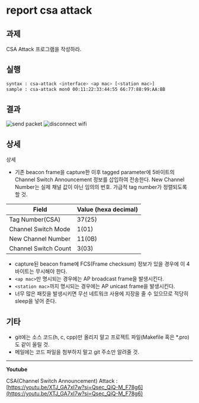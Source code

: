 # report csa attack
## 과제
CSA Attack 프로그램을 작성하라.

## 실행
```sh
syntax : csa-attack <interface> <ap mac> [<station mac>]
sample : csa-attack mon0 00:11:22:33:44:55 66:77:88:99:AA:BB
```

## 결과
![send packet](./img/send_packet.png)
![disconnect wifi](./img/discon_wifi.gif)

## 상세
상세

- 기존 beacon frame을 capture한 이후 tagged parameter에 5바이트의 Channel Switch Announcement 정보를 삽입하여 전송한다. New Channel Number는 실제 채널 값이 아닌 임의의 번호. 가급적 tag number가 정렬되도록 할 것.

Field | Value (hexa decimal)
--- | ---
Tag Number(CSA) | 37(25)
Channel Switch Mode | 1(01)
New Channel Number | 11(0B)
Channel Switch Count | 3(03)


- capture된 beacon frame에 FCS(Frame checksum) 정보가 있을 경우에 이 4바이트는 무시해야 한다.
- `<ap mac>`만 명시되는 경우에는 AP broadcast frame을 발생시킨다.
- `<station mac>`까지 명시되는 경우에는 AP unicast frame을 발생시킨다.
- 너무 많은 패킷을 발생시키면 무선 네트워크 사용에 지장을 줄 수 있으므로 적당히 sleep을 넣어 준다.


## 기타
- git에는 소스 코드(h, c, cpp)만 올리지 말고 프로젝트 파일(Makefile 혹은 *.pro)도 같이 올릴 것.
- 메일에는 코드 파일을 첨부하지 말고 git 주소만 알려줄 것.
---
**Youtube**

CSA(Channel Switch Announcement) Attack : [https://youtu.be/XTJ_GA7xI7w?si=Qsec_QiQ-M_F78g6](https://youtu.be/XTJ_GA7xI7w?si=Qsec_QiQ-M_F78g6)